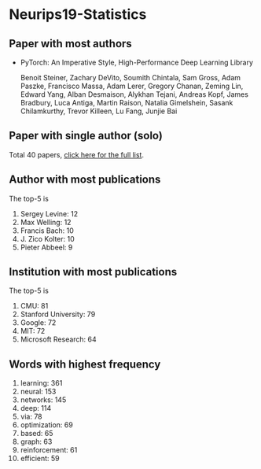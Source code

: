 # Neurips19-Statistics

## Paper with most authors

* PyTorch: An Imperative Style, High-Performance Deep Learning Library

    Benoit Steiner, Zachary DeVito, Soumith Chintala, Sam Gross, Adam Paszke, Francisco Massa, Adam Lerer, Gregory Chanan, Zeming Lin, Edward Yang, Alban Desmaison, Alykhan Tejani, Andreas Kopf, James Bradbury, Luca Antiga, Martin Raison, Natalia Gimelshein, Sasank Chilamkurthy, Trevor Killeen, Lu Fang, Junjie Bai


## Paper with single author (solo)
  
Total 40 papers, [click here for the full list](single_authors.md).
  
 ## Author with most publications
 
 The top-5 is 
 
1. Sergey Levine: 12
2. Max Welling: 12
3. Francis Bach: 10
4. J. Zico Kolter: 10
5. Pieter Abbeel: 9
 
 ## Institution with most publications
 
The top-5 is 

1. CMU: 81
2. Stanford University: 79
3. Google: 72
4. MIT: 72
5. Microsoft Research: 64

## Words with highest frequency

1. learning: 361
2. neural: 153
3. networks: 145
4. deep: 114
5. via: 78
6. optimization: 69
7. based: 65
8. graph: 63
9. reinforcement: 61
10. efficient: 59
